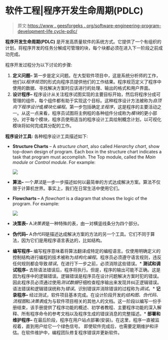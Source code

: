 # 软件工程|程序开发生命周期(PDLC)

> 原文:[https://www . geesforgeks . org/software-engineering-program-development-life cycle-pdlc/](https://www.geeksforgeeks.org/software-engineering-program-development-life-cycle-pdlc/)

**程序开发生命周期(PDLC)** 是开发高质量软件的系统方式。它提供了一个有组织的计划，将程序开发的任务分解成可管理的块，每个块都必须在进入下一阶段之前成功完成。

程序开发过程分为以下讨论的步骤:

1.  **定义问题–**
    第一步是定义问题。在大型软件项目中，这是系统分析师的工作，他们以*程序规范*的形式向程序员提供他们的工作结果。程序规范定义了程序中使用的数据、寻找解决方案时应该进行的处理、输出的格式和用户界面。
2.  **设计程序–**
    程序设计从关注程序试图实现的主要目标开始，然后将程序分成可管理的组件，每个组件都有助于实现这个目标。这种程序设计方法被称为*自顶向下程序设计*或*模块化编程*。第一步包括确定*主程序*，这是程序的主要活动之一。从这一点来看，程序员试图将主例程的各种组件分成称为*模块*的更小部分。对于每个模块，程序员使用适当的程序设计工具绘制概念计划，以可视化模块将如何完成其分配的工作。

**程序设计工具:**
各种程序设计工具描述如下:

*   **Structure Charts** – A *structure chart*, also called *Hierarchy chart*, show top-down design of program. Each box in the structure chart indicates a task that program must accomplish. The Top module, called the *Main module* or *Control module*. For example:

    ![](img/d3a8daf805188f597ccdf54c1801a144.png)

*   **算法–**
    一个*算法*是一步一步描述如何以最简单的方式达成解决方案。算法不仅限于计算机世界。事实上，我们在日常生活中使用它们。
*   **Flowcharts –**
    A *flowchart* is a diagram that shows the logic of the program. For example:

    ![](img/2e8ee51467c50cbd8eece4fbb823b378.png)

*   **决策表–**
    A*决策表*是一种特殊的表，由一对横竖线条分为四个部分。
*   **伪代码–**
    A*伪代码*是描述达成解决方案的方法的另一个工具。它们不同于算法，因为它们是用程序语言表达的，比如结构。

*   **编写程序–**
    编写程序意味着将算法翻译成特定的编程语言。仅使用明确定义的控制结构进行编程的技术被称为*结构化编程*。程序员必须遵守语言规则，违反任何规则都会导致*错误*。在进行下一步之前，必须消除这些错误。*   **测试和调试程序–**
    去除语法错误后，程序将执行。但是，程序的输出可能不正确。这是因为程序中的逻辑错误。逻辑错误是程序员在设计问题解决方案时犯的错误。因此程序员必须通过使用*测试数据*仔细检查程序输出来发现并纠正逻辑错误。语法错误和逻辑错误统称为*错误*。识别错误并消除错误的过程称为*调试*。*   **记录程序–**
    经过测试，软件项目基本完成。在设计阶段开发的*结构图、伪代码、流程图*和*决策表*成为与软件项目相关的其他人的文档。这一阶段以编写一份手册结束，该手册提供了程序功能的概述、初学者教程、主要程序功能的深入解释、所有程序命令的参考文档以及程序生成的错误消息的完整描述。*   **部署和维护程序–**
    在最后阶段，程序在用户站点部署(安装)。在这里，程序一直被监视着，直到用户给它一个绿色信号。
    即使软件完成后，也需要定期维护和评估。在软件维护中，编程团队修复程序错误并更新软件。